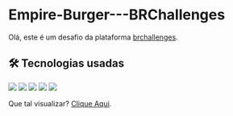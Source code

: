 # Empire-Burger---BRChallenges

Olá, este é um desafio da plataforma [brchallenges](https://https://www.brchallenges.com/).

## 🛠️ Tecnologias usadas

[![](https://img.shields.io/badge/HTML5-E34F26?style=for-the-badge&logo=html5&logoColor=white)]()
[![](https://img.shields.io/badge/CSS3-1572B6?style=for-the-badge&logo=css3&logoColor=white)]()
[![](https://img.shields.io/badge/Sass-CC6699?style=for-the-badge&logo=sass&logoColor=white)]()
[![](https://img.shields.io/badge/React-20232A?style=for-the-badge&logo=react&logoColor=61DAFB)]()
[![](https://img.shields.io/badge/TypeScript-007ACC?style=for-the-badge&logo=typescript&logoColor=white)]()

Que tal visualizar? [Clique Aqui](https://https://empire-burger-brchallenges.vercel.app/).
